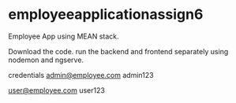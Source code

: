 # employeeapplicationassign6
Employee App using MEAN stack.

Download the code. run the backend and frontend separately using nodemon and ngserve.

credentials
admin@employee.com
admin123

user@employee.com
user123
